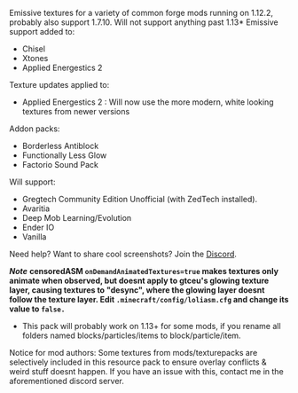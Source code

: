 Emissive textures for a variety of common forge mods running on 1.12.2, probably also support 1.7.10. Will not support anything past 1.13*
Emissive support added to:
- Chisel
- Xtones
- Applied Energestics 2

Texture updates applied to:
- Applied Energestics 2 : Will now use the more modern, white looking textures from newer versions

Addon packs:
- Borderless Antiblock
- Functionally Less Glow
- Factorio Sound Pack

Will support:
- Gregtech Community Edition Unofficial (with ZedTech installed).
- Avaritia
- Deep Mob Learning/Evolution
- Ender IO
- Vanilla

Need help? Want to share cool screenshots? Join the [Discord](https://discord.gg/8aZ4TpdPWZ).

___Note___
**censoredASM `onDemandAnimatedTextures=true` makes textures only animate when observed, but doesnt apply to gtceu's glowing texture layer, causing textures to "desync", where the glowing layer doesnt follow the texture layer. Edit `.minecraft/config/loliasm.cfg` and change its value to `false.`**

* This pack will probably work on 1.13+ for some mods, if you rename all folders named blocks/particles/items to block/particle/item. 

Notice for mod authors:
	Some textures from mods/texturepacks are selectively included in this resource pack to ensure overlay conflicts & weird stuff doesnt happen. If you have an issue with this, contact me in the aforementioned discord server.
